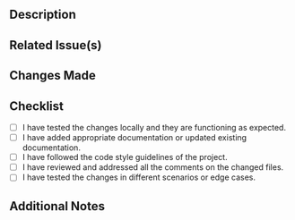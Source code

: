 ## Description

<!-- Provide a brief description of the changes made in this pull request. -->

## Related Issue(s)

<!-- If this pull request is related to any open issue(s), please mention them here. -->

## Changes Made

<!-- List the specific changes made in this pull request, explaining the rationale behind each change if necessary. -->

## Checklist

- [ ] I have tested the changes locally and they are functioning as expected.
- [ ] I have added appropriate documentation or updated existing documentation.
- [ ] I have followed the code style guidelines of the project.
- [ ] I have reviewed and addressed all the comments on the changed files.
- [ ] I have tested the changes in different scenarios or edge cases.

## Additional Notes

<!-- Provide any additional information or context about the changes made in this pull request. -->

